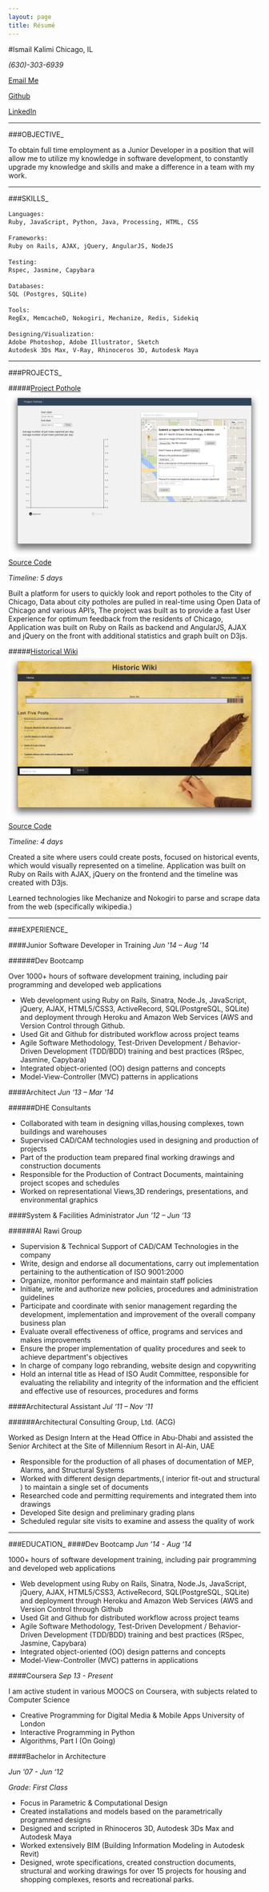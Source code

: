```yaml
---
layout: page
title: Résumé
---
```


#Ismail Kalimi
Chicago, IL

*(630)-303-6939*

[Email Me](mailto:ismail@kalimi.net)

[Github](http://github.com/ismk)

[LinkedIn](http://linkedin.com/in/ismailkalimi)


***
###OBJECTIVE_

To obtain full time employment as a Junior Developer in a position that will allow me to utilize my knowledge in software development, to constantly upgrade my knowledge and skills and make a difference in a team with my  work.

***
###SKILLS_

    Languages:
    Ruby, JavaScript, Python, Java, Processing, HTML, CSS

    Frameworks:
    Ruby on Rails, AJAX, jQuery, AngularJS, NodeJS

    Testing:
    Rspec, Jasmine, Capybara

    Databases:
    SQL (Postgres, SQLite)

    Tools:
    RegEx, MemcacheD, Nokogiri, Mechanize, Redis, Sidekiq

    Designing/Visualization:
    Adobe Photoshop, Adobe Illustrator, Sketch
    Autodesk 3Ds Max, V-Ray, Rhinoceros 3D, Autodesk Maya

***
###PROJECTS_

#####[Project Pothole](http://project-pothole.herokuapp.com/)
<img src="/imgs/projectpothole.jpeg" class="prjimg">
[Source Code](https://github.com/ismk/chipot)

*Timeline: 5 days*

Built a platform for users to quickly look and report potholes to the City of Chicago, Data about city potholes are pulled in real-time using Open Data of Chicago and various API’s, The project was built as to provide a fast User Experience for optimum feedback from the residents of Chicago, Application was built on Ruby on Rails as backend and AngularJS, AJAX and jQuery on the front with additional statistics and graph built on D3js.

#####[Historical Wiki](http://historic-wiki.herokuapp.com/)
<img src="/imgs/historicwiki.jpeg" class="prjimg">
[Source Code](https://github.com/ismk/Historical_Wiki)

*Timeline: 4 days*

Created a site where users could create posts, focused on historical events, which would visually represented on a timeline. Application was built on Ruby on Rails with AJAX, jQuery on the frontend and the timeline was created with D3js.

Learned technologies like Mechanize and Nokogiri to parse and scrape data from the web (specifically wikipedia.)

***
###EXPERIENCE_


####Junior Software Developer in Training
*Jun '14 – Aug '14*

######Dev Bootcamp

Over 1000+ hours of software development training, including pair programming and developed web applications

* Web development using Ruby on Rails, Sinatra, Node.Js, JavaScript, jQuery, AJAX, HTML5/CSS3, ActiveRecord, SQL(PostgreSQL, SQLite) and deployment through Heroku and Amazon Web Services (AWS and Version Control through Github.
* Used Git and Github for distributed workflow across project teams
* Agile Software Methodology, Test-Driven Development / Behavior-Driven Development (TDD/BDD) training and best practices (RSpec, Jasmine, Capybara)
* Integrated object-oriented (OO) design patterns and concepts
* Model-View-Controller (MVC) patterns in applications

####Architect
*Jun ‘13 – Mar ‘14*

######DHE Consultants

* Collaborated with team in designing villas,housing complexes, town buildings and warehouses
* Supervised CAD/CAM technologies used in designing and production of projects
* Part of the production team prepared final working drawings and construction documents
* Responsible for the Production of Contract Documents, maintaining project scopes and schedules
* Worked on representational Views,3D renderings, presentations, and environmental graphics

####System & Facilities Administrator
*Jun ‘12 – Jun ‘13*

######Al Rawi Group

* Supervision & Technical Support of CAD/CAM Technologies in the company
* Write, design and endorse all documentations, carry out implementation pertaining to the authentication of ISO 9001:2000
* Organize, monitor performance and maintain staff policies
* Initiate, write and authorize new policies, procedures and administration guidelines
* Participate and coordinate with senior management regarding the development, implementation and improvement of the overall company business plan
* Evaluate overall effectiveness of office, programs and services and makes improvements
* Ensure the proper implementation of quality procedures and seek to achieve department's objectives
* In charge of company logo rebranding, website design and copywriting
* Hold an internal title as Head of ISO Audit Committee, responsible for evaluating the reliability and integrity of the information and the efficient and effective use of resources, procedures and forms


####Architectural Assistant
*Jul ‘11 – Nov ‘11*

######Architectural Consulting Group, Ltd. (ACG)

Worked as Design Intern at the Head Office in Abu-Dhabi and assisted the Senior Architect at the Site of Millennium Resort in Al-Ain, UAE

* Responsible for the production of all phases of documentation of MEP, Alarms, and Structural Systems
* Worked with different design departments,( interior fit-out and structural ) to maintain a single set of documents
* Researched code and permitting requirements and integrated them into drawings
* Developed Site design and preliminary grading plans
* Scheduled regular site visits to examine and assess the quality of work

***
###EDUCATION_
####Dev Bootcamp
*Jun ’14 - Aug ‘14*

1000+ hours of software development training, including pair programming and developed web applications 

* Web development using Ruby on Rails, Sinatra, Node.Js, JavaScript, jQuery, AJAX, HTML5/CSS3, ActiveRecord, SQL(PostgreSQL, SQLite) and deployment through Heroku and Amazon Web Services (AWS and Version Control through Github 
* Used Git and Github for distributed workflow across project teams 
* Agile Software Methodology, Test-Driven Development / Behavior-Driven Development (TDD/BDD) training and best practices (RSpec, Jasmine, Capybara) 
* Integrated object-oriented (OO) design patterns and concepts 
* Model-View-Controller (MVC) patterns in applications


####Coursera
*Sep 13 - Present*

I am active student in various MOOCS on Coursera, with subjects related to Computer Science

* Creative Programming for Digital Media & Mobile Apps University of London
* Interactive Programming in Python
* Algorithms, Part I (On Going)


####Bachelor in Architecture

*Jun ’07 - Jun ‘12*

*Grade: First Class*

* Focus in Parametric & Computational Design
* Created installations and models based on the parametrically programmed designs
* Designed and scripted in Rhinoceros 3D, Autodesk 3Ds Max and Autodesk Maya
* Worked extensively BIM (Building Information Modeling in Autodesk Revit)
* Designed, wrote specifications, created construction documents, structural and working drawings for over 15 projects for housing and shopping complexes, resorts and recreational parks.
